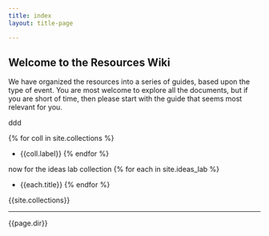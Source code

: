 ```yaml
---
title: index
layout: title-page

---
```

## Welcome to the Resources Wiki

We have organized the resources into a series of guides, based upon the type of event. You are most welcome to explore all the documents, but if you are short of time, then please start with the guide that seems most relevant for you.

ddd

{% for coll in site.collections %}
-  {{coll.label}}
{% endfor %}


now for the ideas lab collection
{% for each in site.ideas_lab %}
* {{each.title}}
{% endfor %}



{{site.collections}}


-----------
{{page.dir}}